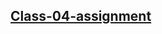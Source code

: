 ## [Class-04-assignment](https://colab.research.google.com/drive/1XrfYxP5mksIEserxKnFIf1an5_H84ivm?usp=sharing)
